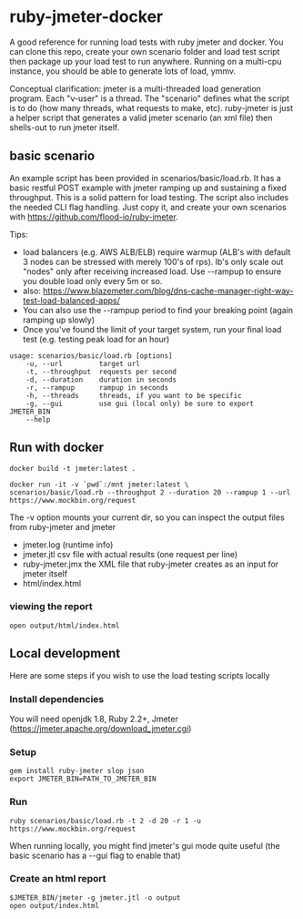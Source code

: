 # ruby-jmeter-docker
A good reference for running load tests with ruby jmeter and docker. You can clone this repo, create your own scenario folder and load test script then package up your load test to run anywhere. Running on a multi-cpu instance, you should be able to generate lots of load, ymmv.

Conceptual clarification: jmeter is a multi-threaded load generation program. Each "v-user" is a thread. The "scenario" defines what the script is to do (how many threads, what requests to make, etc). ruby-jmeter is just a helper script that generates a valid jmeter scenario (an xml file) then shells-out to run jmeter itself.

## basic scenario
An example script has been provided in scenarios/basic/load.rb. It has a basic restful POST example with jmeter ramping up and sustaining a fixed throughput. This is a solid pattern for load testing. The script also includes the needed CLI flag handling. Just copy it, and create your own scenarios with https://github.com/flood-io/ruby-jmeter.

Tips:
- load balancers (e.g. AWS ALB/ELB) require warmup (ALB's with default 3 nodes can be stressed with merely 100's of rps). lb's only scale out "nodes" only after receiving increased load. Use --rampup to ensure you double load only every 5m or so.
- also: https://www.blazemeter.com/blog/dns-cache-manager-right-way-test-load-balanced-apps/
- You can also use the --rampup period to find your breaking point (again ramping up slowly)
- Once you've found the limit of your target system, run your final load test (e.g. testing peak load for an hour)

```
usage: scenarios/basic/load.rb [options]
    -u, --url         target url
    -t, --throughput  requests per second
    -d, --duration    duration in seconds
    -r, --rampup      rampup in seconds
    -h, --threads     threads, if you want to be specific
    -g, --gui         use gui (local only) be sure to export JMETER_BIN
    --help            
```

## Run with docker
```
docker build -t jmeter:latest .

docker run -it -v `pwd`:/mnt jmeter:latest \
scenarios/basic/load.rb --throughput 2 --duration 20 --rampup 1 --url https://www.mockbin.org/request
```

The -v option mounts your current dir, so you can inspect the output files from ruby-jmeter and jmeter
- jmeter.log (runtime info)
- jmeter.jtl csv file with actual results (one request per line)
- ruby-jmeter.jmx the XML file that ruby-jmeter creates as an input for jmeter itself
- html/index.html

### viewing the report
```
open output/html/index.html
```

## Local development

Here are some steps if you wish to use the load testing scripts locally

### Install dependencies

You will need openjdk 1.8, Ruby 2.2+, Jmeter (https://jmeter.apache.org/download_jmeter.cgi)

### Setup

```
gem install ruby-jmeter slop json
export JMETER_BIN=PATH_TO_JMETER_BIN
```

### Run
```
ruby scenarios/basic/load.rb -t 2 -d 20 -r 1 -u https://www.mockbin.org/request
``` 
When running locally, you might find jmeter's gui mode quite useful (the basic scenario has a --gui flag to enable that)

### Create an html report

```
$JMETER_BIN/jmeter -g jmeter.jtl -o output
open output/index.html
```

